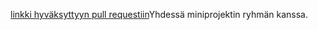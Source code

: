 [linkki hyväksyttyyn pull requestiin](https://github.com/ValioEilax/miniprojekti3/commit/08bcf3861aa64fd3488001a42e3851eaca528893)Yhdessä miniprojektin ryhmän kanssa.
